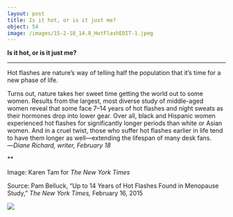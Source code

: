 ```yaml
---
layout: post
title: Is it hot, or is it just me?
object: 54
image: /images/15-2-18_14.8_HotFlashEDIT-1.jpeg
---
```

**Is it hot, or is it just me?**

****

Hot flashes are nature’s way of telling half the population that it’s time for a new phase of life.

Turns out, nature takes her sweet time getting the world out to some women. Results from the largest, most diverse study of middle-aged women reveal that some face 7–14 years of hot flashes and night sweats as their hormones drop into lower gear. Over all, black and Hispanic women experienced hot flashes for significantly longer periods than white or Asian women. And in a cruel twist, those who suffer hot flashes earlier in life tend to have them longer as well—extending the lifespan of many desk fans.       —*Diane Richard, writer, February 18*

**

Image: Karen Tam for *The New York Times*

Source: Pam Belluck, “Up to 14 Years of Hot Flashes Found in Menopause Study,” *The New York Times,* February 16, 2015

![]({{siteurl.base}}/images/15-2-18_14.8_HotFlashEDIT-1.jpeg)
